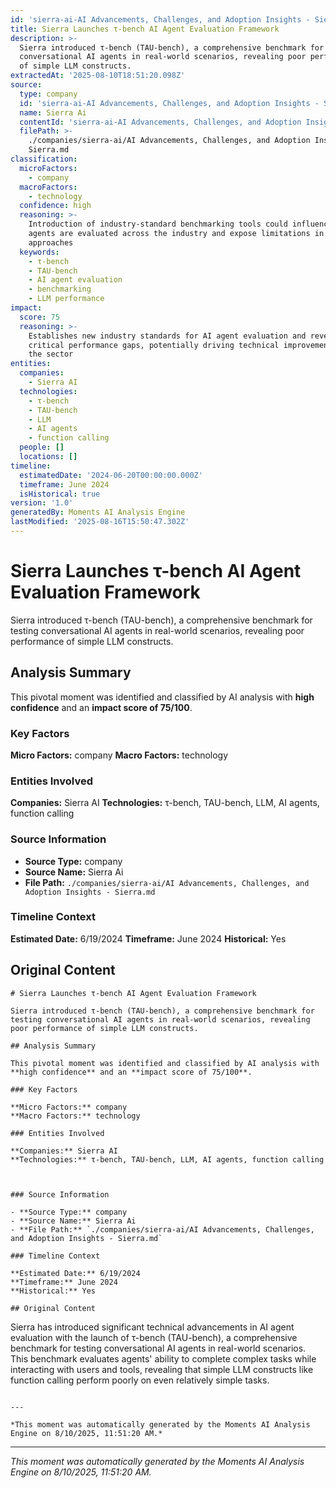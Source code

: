```yaml
---
id: 'sierra-ai-AI Advancements, Challenges, and Adoption Insights - Sierra-moment-2'
title: Sierra Launches τ-bench AI Agent Evaluation Framework
description: >-
  Sierra introduced τ-bench (TAU-bench), a comprehensive benchmark for testing
  conversational AI agents in real-world scenarios, revealing poor performance
  of simple LLM constructs.
extractedAt: '2025-08-10T18:51:20.098Z'
source:
  type: company
  id: 'sierra-ai-AI Advancements, Challenges, and Adoption Insights - Sierra'
  name: Sierra Ai
  contentId: 'sierra-ai-AI Advancements, Challenges, and Adoption Insights - Sierra'
  filePath: >-
    ./companies/sierra-ai/AI Advancements, Challenges, and Adoption Insights -
    Sierra.md
classification:
  microFactors:
    - company
  macroFactors:
    - technology
  confidence: high
  reasoning: >-
    Introduction of industry-standard benchmarking tools could influence how AI
    agents are evaluated across the industry and expose limitations in current
    approaches
  keywords:
    - τ-bench
    - TAU-bench
    - AI agent evaluation
    - benchmarking
    - LLM performance
impact:
  score: 75
  reasoning: >-
    Establishes new industry standards for AI agent evaluation and reveals
    critical performance gaps, potentially driving technical improvements across
    the sector
entities:
  companies:
    - Sierra AI
  technologies:
    - τ-bench
    - TAU-bench
    - LLM
    - AI agents
    - function calling
  people: []
  locations: []
timeline:
  estimatedDate: '2024-06-20T00:00:00.000Z'
  timeframe: June 2024
  isHistorical: true
version: '1.0'
generatedBy: Moments AI Analysis Engine
lastModified: '2025-08-16T15:50:47.302Z'
---
```

# Sierra Launches τ-bench AI Agent Evaluation Framework

Sierra introduced τ-bench (TAU-bench), a comprehensive benchmark for testing conversational AI agents in real-world scenarios, revealing poor performance of simple LLM constructs.

## Analysis Summary

This pivotal moment was identified and classified by AI analysis with **high confidence** and an **impact score of 75/100**.

### Key Factors

**Micro Factors:** company
**Macro Factors:** technology

### Entities Involved

**Companies:** Sierra AI
**Technologies:** τ-bench, TAU-bench, LLM, AI agents, function calling



### Source Information

- **Source Type:** company
- **Source Name:** Sierra Ai
- **File Path:** `./companies/sierra-ai/AI Advancements, Challenges, and Adoption Insights - Sierra.md`

### Timeline Context

**Estimated Date:** 6/19/2024
**Timeframe:** June 2024
**Historical:** Yes

## Original Content

```
# Sierra Launches τ-bench AI Agent Evaluation Framework

Sierra introduced τ-bench (TAU-bench), a comprehensive benchmark for testing conversational AI agents in real-world scenarios, revealing poor performance of simple LLM constructs.

## Analysis Summary

This pivotal moment was identified and classified by AI analysis with **high confidence** and an **impact score of 75/100**.

### Key Factors

**Micro Factors:** company
**Macro Factors:** technology

### Entities Involved

**Companies:** Sierra AI
**Technologies:** τ-bench, TAU-bench, LLM, AI agents, function calling



### Source Information

- **Source Type:** company
- **Source Name:** Sierra Ai
- **File Path:** `./companies/sierra-ai/AI Advancements, Challenges, and Adoption Insights - Sierra.md`

### Timeline Context

**Estimated Date:** 6/19/2024
**Timeframe:** June 2024
**Historical:** Yes

## Original Content

```
Sierra has introduced significant technical advancements in AI agent evaluation with the launch of τ-bench (TAU-bench), a comprehensive benchmark for testing conversational AI agents in real-world scenarios. This benchmark evaluates agents' ability to complete complex tasks while interacting with users and tools, revealing that simple LLM constructs like function calling perform poorly on even relatively simple tasks.
```

---

*This moment was automatically generated by the Moments AI Analysis Engine on 8/10/2025, 11:51:20 AM.*

```

---

*This moment was automatically generated by the Moments AI Analysis Engine on 8/10/2025, 11:51:20 AM.*
